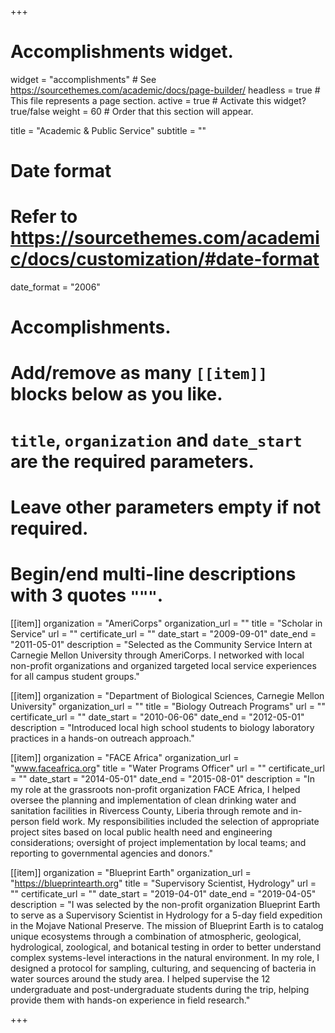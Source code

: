 +++
# Accomplishments widget.
widget = "accomplishments"  # See https://sourcethemes.com/academic/docs/page-builder/
headless = true  # This file represents a page section.
active = true  # Activate this widget? true/false
weight = 60  # Order that this section will appear.

title = "Academic & Public Service"
subtitle = ""

# Date format
#   Refer to https://sourcethemes.com/academic/docs/customization/#date-format
date_format = "2006"

# Accomplishments.
#   Add/remove as many `[[item]]` blocks below as you like.
#   `title`, `organization` and `date_start` are the required parameters.
#   Leave other parameters empty if not required.
#   Begin/end multi-line descriptions with 3 quotes `"""`.

[[item]]
  organization = "AmeriCorps"
  organization_url = ""
  title = "Scholar in Service"
  url = ""
  certificate_url = ""
  date_start = "2009-09-01"
  date_end = "2011-05-01"
  description = "Selected as the Community Service Intern at Carnegie Mellon University through AmeriCorps. I networked with local non-profit organizations and organized targeted local service experiences for all campus student groups."
  
[[item]]
  organization = "Department of Biological Sciences, Carnegie Mellon University"
  organization_url = ""
  title = "Biology Outreach Programs"
  url = ""
  certificate_url = ""
  date_start = "2010-06-06"
  date_end = "2012-05-01"
  description = "Introduced local high school students to biology laboratory practices in a hands-on outreach approach."

[[item]]
  organization = "FACE Africa"
  organization_url = "www.faceafrica.org"
  title = "Water Programs Officer"
  url = ""
  certificate_url = ""
  date_start = "2014-05-01"
  date_end = "2015-08-01"
  description = "In my role at the grassroots non-profit organization FACE Africa, I helped oversee the planning and implementation of clean drinking water and sanitation facilities in Rivercess County, Liberia through remote and in-person field work. My responsibilities included the selection of appropriate project sites based on local public health need and engineering considerations; oversight of project implementation by local teams; and reporting to governmental agencies and donors."
  
[[item]]
  organization = "Blueprint Earth"
  organization_url = "https://blueprintearth.org"
  title = "Supervisory Scientist, Hydrology"
  url = ""
  certificate_url = ""
  date_start = "2019-04-01"
  date_end = "2019-04-05"
  description = "I was selected by the non-profit organization Blueprint Earth to serve as a Supervisory Scientist in Hydrology for a 5-day field expedition in the Mojave National Preserve. The mission of Blueprint Earth is to catalog unique ecosystems through a combination of atmospheric, geological, hydrological, zoological, and botanical testing in order to better understand complex systems-level interactions in the natural environment. In my role, I designed a protocol for sampling, culturing, and sequencing of bacteria in water sources around the study area. I helped supervise the 12 undergraduate and post-undergraduate students during the trip, helping provide them with hands-on experience in field research."
  
+++
